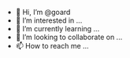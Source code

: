 - 👋 Hi, I’m @goard
- 👀 I’m interested in ...
- 🌱 I’m currently learning ...
- 💞️ I’m looking to collaborate on ...
- 📫 How to reach me ...

<!---
goard/goard is a ✨ special ✨ repository because its `README.md` (this file) appears on your GitHub profile.
You can click the Preview link to take a look at your changes.
--->
